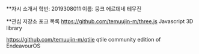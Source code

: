 **자시 소개서 
학번: 2019308011
이름: 뭉크 에르데네 테무진 

**관심 저장소 포크 목록 
https://github.com/temuujin-m/three.js
Javascript 3D library




https://github.com/temuujin-m/qtile
qtile community edition of EndeavourOS


